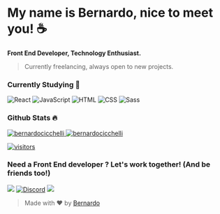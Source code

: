 # My name is Bernardo, nice to meet you! ☕



<strong>Front End Developer, Technology Enthusiast.</strong>
> <p>Currently freelancing, always open to new projects. </p>



### Currently Studying 📖  

![React](https://img.shields.io/badge/-React-61DAFB?style=for-the-badge&logo=react&logoColor=444)
![JavaScript](https://img.shields.io/badge/JavaScript-F7DF1E?style=for-the-badge&logo=javascript&logoColor=black)
![HTML](https://img.shields.io/badge/HTML5-E34F26?style=for-the-badge&logo=html5&logoColor=white)
![CSS](https://img.shields.io/badge/CSS3-1572B6?style=for-the-badge&logo=css3&logoColor=white)
![Sass](https://img.shields.io/badge/Sass-CC6699?style=for-the-badge&logo=sass&logoColor=white)



### Github Stats 🔥 
 <p>
  <a href="https://github.com/bernardocicchelli">
    <img src="https://github-readme-stats.vercel.app/api?username=bernardocicchelli&show_icons=true&theme=dracula&locale=en&include_all_commits=true&count_private=true" alt="bernardocicchelli" />
  </a>
  <a href="https://github.com/bernardocicchelli">
     <img src="https://github-readme-streak-stats.herokuapp.com/?user=bernardocicchelli&theme=dracula" alt="bernardocicchelli" />
  </a>
</p>

[![visitors](https://visitor-badge.laobi.icu/badge?page_id=bernardocicchelli.visitor-badge)](https://github.com/bernardocicchelli)

### Need a Front End developer ? Let's work together! (And be friends too!)

<p>
 <a href="https://www.linkedin.com/in/bernardocicchelli/"><img src="https://img.shields.io/badge/-BernardoCicchelli-0077B5?style=for-the-badge&logo=Linkedin&logoColor=white"/></a>
<a href="https://discordapp.com/users/300436379681423370"><img src='https://img.shields.io/badge/Discord-7289DA?style=for-the-badge&logo=discord&logoColor=white'  alt='Discord'/></a>
  <a href="mailto:bernardocicchelli3@gmail.com"><img src="https://img.shields.io/badge/-Contact-D14836?style=for-the-badge&logo=Gmail&logoColor=white"/></a>
</p>

> Made with ❤️ by <a href="https://github.com/BernardoCicchelli/">Bernardo</a>
